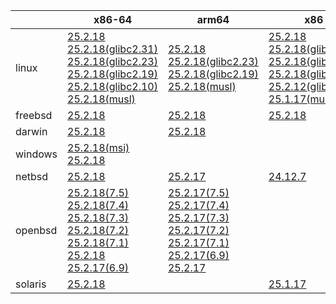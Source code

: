 ||x86-64|arm64|x86|ppc64le|armv7|armel|
| --- | --- | --- | --- | --- | --- | --- |
|linux|[25.2.18](https://github.com/roswell/sbcl_head/releases/download/25.2.18/sbcl-25.2.18-x86-64-linux-binary.tar.bz2)<br />[25.2.18(glibc2.31)](https://github.com/roswell/sbcl_head/releases/download/25.2.18/sbcl-25.2.18-x86-64-linux-glibc2.31-binary.tar.bz2)<br />[25.2.18(glibc2.23)](https://github.com/roswell/sbcl_head/releases/download/25.2.18/sbcl-25.2.18-x86-64-linux-glibc2.23-binary.tar.bz2)<br />[25.2.18(glibc2.19)](https://github.com/roswell/sbcl_head/releases/download/25.2.18/sbcl-25.2.18-x86-64-linux-glibc2.19-binary.tar.bz2)<br />[25.2.18(glibc2.10)](https://github.com/roswell/sbcl_head/releases/download/25.2.18/sbcl-25.2.18-x86-64-linux-glibc2.10-binary.tar.bz2)<br />[25.2.18(musl)](https://github.com/roswell/sbcl_head/releases/download/25.2.18/sbcl-25.2.18-x86-64-linux-musl-binary.tar.bz2)<br />|[25.2.18](https://github.com/roswell/sbcl_head/releases/download/25.2.18/sbcl-25.2.18-arm64-linux-binary.tar.bz2)<br />[25.2.18(glibc2.23)](https://github.com/roswell/sbcl_head/releases/download/25.2.18/sbcl-25.2.18-arm64-linux-glibc2.23-binary.tar.bz2)<br />[25.2.18(glibc2.19)](https://github.com/roswell/sbcl_head/releases/download/25.2.18/sbcl-25.2.18-arm64-linux-glibc2.19-binary.tar.bz2)<br />[25.2.18(musl)](https://github.com/roswell/sbcl_head/releases/download/25.2.18/sbcl-25.2.18-arm64-linux-musl-binary.tar.bz2)<br />|[25.2.18](https://github.com/roswell/sbcl_head/releases/download/25.2.18/sbcl-25.2.18-x86-linux-binary.tar.bz2)<br />[25.2.18(glibc2.31)](https://github.com/roswell/sbcl_head/releases/download/25.2.18/sbcl-25.2.18-x86-linux-glibc2.31-binary.tar.bz2)<br />[25.2.18(glibc2.23)](https://github.com/roswell/sbcl_head/releases/download/25.2.18/sbcl-25.2.18-x86-linux-glibc2.23-binary.tar.bz2)<br />[25.2.18(glibc2.19)](https://github.com/roswell/sbcl_head/releases/download/25.2.18/sbcl-25.2.18-x86-linux-glibc2.19-binary.tar.bz2)<br />[25.2.12(glibc2.10)](https://github.com/roswell/sbcl_head/releases/download/25.2.12/sbcl-25.2.12-x86-linux-glibc2.10-binary.tar.bz2)<br />[25.1.17(musl)](https://github.com/roswell/sbcl_head/releases/download/25.1.17/sbcl-25.1.17-x86-linux-musl-binary.tar.bz2)<br />|[25.2.18](https://github.com/roswell/sbcl_head/releases/download/25.2.18/sbcl-25.2.18-ppc64le-linux-binary.tar.bz2)<br />[25.2.18(glibc2.23)](https://github.com/roswell/sbcl_head/releases/download/25.2.18/sbcl-25.2.18-ppc64le-linux-glibc2.23-binary.tar.bz2)<br />[25.2.18(glibc2.19)](https://github.com/roswell/sbcl_head/releases/download/25.2.18/sbcl-25.2.18-ppc64le-linux-glibc2.19-binary.tar.bz2)<br />|[25.2.17](https://github.com/roswell/sbcl_head/releases/download/25.2.17/sbcl-25.2.17-armv7-linux-binary.tar.bz2)<br />|[25.1.17](https://github.com/roswell/sbcl_head/releases/download/25.1.17/sbcl-25.1.17-armel-linux-binary.tar.bz2)<br />|
|freebsd|[25.2.18](https://github.com/roswell/sbcl_head/releases/download/25.2.18/sbcl-25.2.18-x86-64-freebsd-binary.tar.bz2)<br />|[25.2.18](https://github.com/roswell/sbcl_head/releases/download/25.2.18/sbcl-25.2.18-arm64-freebsd-binary.tar.bz2)<br />|[25.2.18](https://github.com/roswell/sbcl_head/releases/download/25.2.18/sbcl-25.2.18-x86-freebsd-binary.tar.bz2)<br />||||
|darwin|[25.2.18](https://github.com/roswell/sbcl_head/releases/download/25.2.18/sbcl-25.2.18-x86-64-darwin-binary.tar.bz2)<br />|[25.2.18](https://github.com/roswell/sbcl_head/releases/download/25.2.18/sbcl-25.2.18-arm64-darwin-binary.tar.bz2)<br />|||||
|windows|[25.2.18(msi)](https://github.com/roswell/sbcl_head/releases/download/25.2.18/sbcl-25.2.18-x86-64-windows-binary.msi)<br />[25.2.18](https://github.com/roswell/sbcl_head/releases/download/25.2.18/sbcl-25.2.18-x86-64-windows-binary.tar.bz2)<br />||||||
|netbsd|[25.2.18](https://github.com/roswell/sbcl_head/releases/download/25.2.18/sbcl-25.2.18-x86-64-netbsd-binary.tar.bz2)<br />|[25.2.17](https://github.com/roswell/sbcl_head/releases/download/25.2.17/sbcl-25.2.17-arm64-netbsd-binary.tar.bz2)<br />|[24.12.7](https://github.com/roswell/sbcl_head/releases/download/24.12.7/sbcl-24.12.7-x86-netbsd-binary.tar.bz2)<br />||||
|openbsd|[25.2.18(7.5)](https://github.com/roswell/sbcl_head/releases/download/25.2.18/sbcl-25.2.18-x86-64-openbsd-7.5-binary.tar.bz2)<br />[25.2.18(7.4)](https://github.com/roswell/sbcl_head/releases/download/25.2.18/sbcl-25.2.18-x86-64-openbsd-7.4-binary.tar.bz2)<br />[25.2.18(7.3)](https://github.com/roswell/sbcl_head/releases/download/25.2.18/sbcl-25.2.18-x86-64-openbsd-7.3-binary.tar.bz2)<br />[25.2.18(7.2)](https://github.com/roswell/sbcl_head/releases/download/25.2.18/sbcl-25.2.18-x86-64-openbsd-7.2-binary.tar.bz2)<br />[25.2.18(7.1)](https://github.com/roswell/sbcl_head/releases/download/25.2.18/sbcl-25.2.18-x86-64-openbsd-7.1-binary.tar.bz2)<br />[25.2.18](https://github.com/roswell/sbcl_head/releases/download/25.2.18/sbcl-25.2.18-x86-64-openbsd-binary.tar.bz2)<br />[25.2.17(6.9)](https://github.com/roswell/sbcl_head/releases/download/25.2.17/sbcl-25.2.17-x86-64-openbsd-6.9-binary.tar.bz2)<br />|[25.2.17(7.5)](https://github.com/roswell/sbcl_head/releases/download/25.2.17/sbcl-25.2.17-arm64-openbsd-7.5-binary.tar.bz2)<br />[25.2.17(7.4)](https://github.com/roswell/sbcl_head/releases/download/25.2.17/sbcl-25.2.17-arm64-openbsd-7.4-binary.tar.bz2)<br />[25.2.17(7.3)](https://github.com/roswell/sbcl_head/releases/download/25.2.17/sbcl-25.2.17-arm64-openbsd-7.3-binary.tar.bz2)<br />[25.2.17(7.2)](https://github.com/roswell/sbcl_head/releases/download/25.2.17/sbcl-25.2.17-arm64-openbsd-7.2-binary.tar.bz2)<br />[25.2.17(7.1)](https://github.com/roswell/sbcl_head/releases/download/25.2.17/sbcl-25.2.17-arm64-openbsd-7.1-binary.tar.bz2)<br />[25.2.17(6.9)](https://github.com/roswell/sbcl_head/releases/download/25.2.17/sbcl-25.2.17-arm64-openbsd-6.9-binary.tar.bz2)<br />[25.2.17](https://github.com/roswell/sbcl_head/releases/download/25.2.17/sbcl-25.2.17-arm64-openbsd-binary.tar.bz2)<br />|||||
|solaris|[25.2.18](https://github.com/roswell/sbcl_head/releases/download/25.2.18/sbcl-25.2.18-x86-64-solaris-binary.tar.bz2)<br />||[25.1.17](https://github.com/roswell/sbcl_head/releases/download/25.1.17/sbcl-25.1.17-x86-solaris-binary.tar.bz2)<br />||||
